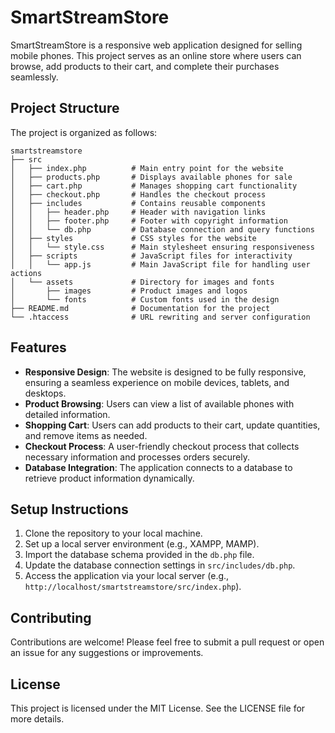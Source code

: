 # SmartStreamStore

SmartStreamStore is a responsive web application designed for selling mobile phones. This project serves as an online store where users can browse, add products to their cart, and complete their purchases seamlessly.

## Project Structure

The project is organized as follows:

```
smartstreamstore
├── src
│   ├── index.php          # Main entry point for the website
│   ├── products.php       # Displays available phones for sale
│   ├── cart.php           # Manages shopping cart functionality
│   ├── checkout.php       # Handles the checkout process
│   ├── includes           # Contains reusable components
│   │   ├── header.php     # Header with navigation links
│   │   ├── footer.php     # Footer with copyright information
│   │   └── db.php         # Database connection and query functions
│   ├── styles             # CSS styles for the website
│   │   └── style.css      # Main stylesheet ensuring responsiveness
│   ├── scripts            # JavaScript files for interactivity
│   │   └── app.js         # Main JavaScript file for handling user actions
│   └── assets             # Directory for images and fonts
│       ├── images         # Product images and logos
│       └── fonts          # Custom fonts used in the design
├── README.md              # Documentation for the project
└── .htaccess              # URL rewriting and server configuration
```

## Features

- **Responsive Design**: The website is designed to be fully responsive, ensuring a seamless experience on mobile devices, tablets, and desktops.
- **Product Browsing**: Users can view a list of available phones with detailed information.
- **Shopping Cart**: Users can add products to their cart, update quantities, and remove items as needed.
- **Checkout Process**: A user-friendly checkout process that collects necessary information and processes orders securely.
- **Database Integration**: The application connects to a database to retrieve product information dynamically.

## Setup Instructions

1. Clone the repository to your local machine.
2. Set up a local server environment (e.g., XAMPP, MAMP).
3. Import the database schema provided in the `db.php` file.
4. Update the database connection settings in `src/includes/db.php`.
5. Access the application via your local server (e.g., `http://localhost/smartstreamstore/src/index.php`).

## Contributing

Contributions are welcome! Please feel free to submit a pull request or open an issue for any suggestions or improvements.

## License

This project is licensed under the MIT License. See the LICENSE file for more details.